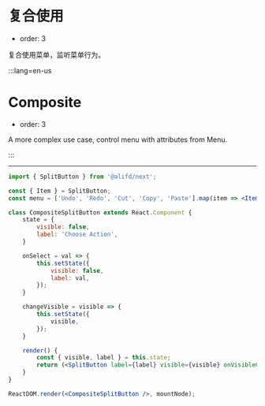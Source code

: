 # 复合使用

- order: 3

复合使用菜单，监听菜单行为。

:::lang=en-us
# Composite

- order: 3

A more complex use case, control menu with attributes from Menu.

:::

---

````jsx
import { SplitButton } from '@alifd/next';

const { Item } = SplitButton;
const menu = ['Undo', 'Redo', 'Cut', 'Copy', 'Paste'].map(item => <Item key={item}>{item}</Item>);

class CompositeSplitButton extends React.Component {
    state = {
        visible: false,
        label: 'Choose Action',
    }

    onSelect = val => {
        this.setState({
            visible: false,
            label: val,
        });
    }

    changeVisible = visible => {
        this.setState({
            visible,
        });
    }

    render() {
        const { visible, label } = this.state;
        return (<SplitButton label={label} visible={visible} onVisibleChange={this.changeVisible} onItemClick={this.onSelect}>{menu}</SplitButton>);
    }
}

ReactDOM.render(<CompositeSplitButton />, mountNode);
````
